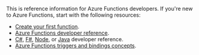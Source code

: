 This is reference information for Azure Functions developers. If you're new to Azure Functions, start with the following resources:

* [Create your first function](../articles/azure-functions/functions-create-first-azure-function.md).
* [Azure Functions developer reference](../articles/azure-functions/functions-reference.md).
* [C#](../articles/azure-functions/functions-reference-csharp.md), [F#](../articles/azure-functions/functions-reference-fsharp.md), [Node](../articles/azure-functions/functions-reference-node.md), or [Java](..\articles\azure-functions\functions-reference-java.md) developer reference.
* [Azure Functions triggers and bindings concepts](..\articles\azure-functions\functions-triggers-bindings.md).

